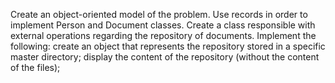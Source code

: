 Create an object-oriented model of the problem. Use records in order to implement Person and Document classes. Create a class responsible with external operations regarding the repository of documents.
Implement the following:
create an object that represents the repository stored in a specific master directory;
display the content of the repository (without the content of the files);
